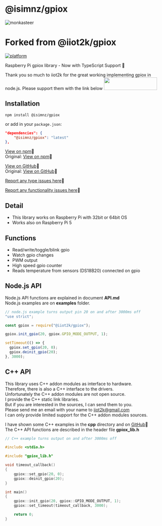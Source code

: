 # @isimnz/gpiox

![monkasteer](https://github.com/user-attachments/assets/23268ed3-5e1f-42ca-b32a-d2394549f124)

# Forked from @iiot2k/gpiox

[![platform](https://img.shields.io/badge/platform-Raspberry--Pi-ff69b4)](https://www.raspberrypi.com/)

Raspberry Pi gpiox library - Now with TypeScript Support 🎉

Thank you so much to iiot2k for the great working implementing gpiox in node.js. Please support them with the link below
<a href="https://www.buymeacoffee.com/iiot2ka" target="_blank"><img src="https://cdn.buymeacoffee.com/buttons/default-red.png" height="41" width="174"></a><br>

## Installation

```
npm install @isimnz/gpiox
```

or add in your `package.json`:

```json
"dependencies": {
    "@isimnz/gpiox": "latest"
},
```

[View on npm](https://www.npmjs.com/package/@isimnz/gpiox)📌<br>
Original:
[View on npm](https://www.npmjs.com/package/@iiot2k/gpiox)📌<br>

[View on GitHub](https://github.com/iSim-Ltd/gpiox-RPI)📌<br>
Original:
[View on GitHub](https://github.com/iiot2k/gpiox)📌<br>

[Report any type issues here](https://github.com/isim/gpiox/issues)📌

[Report any functionality issues here](https://github.com/iiot2k/gpiox/issues)📌

## Detail

- This library works on Raspberry Pi with 32bit or 64bit OS
- Works also on Raspberry Pi 5

## Functions

- Read/write/toggle/blink gpio
- Watch gpio changes
- PWM output
- High speed gpio counter
- Reads temperature from sensors (DS18B20) connected on gpio

## Node.js API

Node.js API functions are explained in document **API.md**<br>
Node.js examples are on **examples** folder.<br>

```javascript
// node.js example turns output pin 20 on and after 3000ms off
"use strict";

const gpiox = require("@iiot2k/gpiox");

gpiox.init_gpio(20, gpiox.GPIO_MODE_OUTPUT, 1);

setTimeout(() => {
  gpiox.set_gpio(20, 0);
  gpiox.deinit_gpio(20);
}, 3000);
```

## C++ API

This library uses C++ addon modules as interface to hardware.<br>
Therefore, there is also a C++ interface to the drivers.<br>
Unfortunately the C++ addon modules are not open source.<br>
I provide the C++ static link libraries.<br>
But if you are interested in the sources, I can send them to you.<br>
Please send me an email with your name to iiot2k@gmail.com <br>
I can only provide limited support for the C++ addon modules sources.<br>

I have shown some C++ examples in the **cpp** directory and on [GitHub](https://github.com/iiot2k/gpiox/tree/main/cpp)📌<br>
The C++ API functions are described in the header file **gpiox_lib.h**

```C++
// C++ example turns output on and after 3000ms off

#include <stdio.h>

#include "gpiox_lib.h"

void timeout_callback()
{
    gpiox::set_gpio(20, 0);
    gpiox::deinit_gpio(20);
}

int main()
{
    gpiox::init_gpio(20, gpiox::GPIO_MODE_OUTPUT, 1);
    gpiox::set_timeout(timeout_callback, 3000);

    return 0;
}

```
